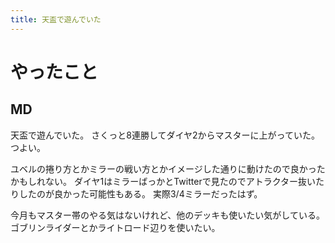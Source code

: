 ```yaml
---
title: 天盃で遊んでいた
---
```


# やったこと

## MD

天盃で遊んでいた。
さくっと8連勝してダイヤ2からマスターに上がっていた。
つよい。

ユベルの捲り方とかミラーの戦い方とかイメージした通りに動けたので良かったかもしれない。
ダイヤ1はミラーばっかとTwitterで見たのでアトラクター抜いたりしたのが良かった可能性もある。
実際3/4ミラーだったはず。

今月もマスター帯のやる気はないけれど、他のデッキも使いたい気がしている。
ゴブリンライダーとかライトロード辺りを使いたい。
